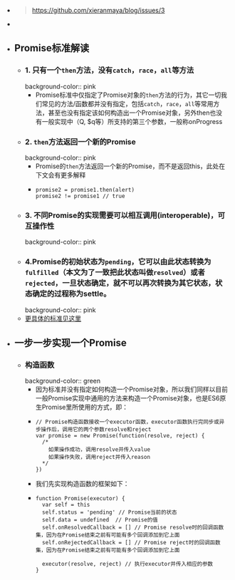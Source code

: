 - > https://github.com/xieranmaya/blog/issues/3
-
- ## Promise标准解读
	- ### 1. 只有一个`then`方法，没有`catch`，`race`，`all`等方法
	  background-color:: pink
		- Promise标准中仅指定了Promise对象的`then`方法的行为，其它一切我们常见的方法/函数都并没有指定，包括`catch`，`race`，`all`等常用方法，甚至也没有指定该如何构造出一个Promise对象，另外then也没有一般实现中（Q, $q等）所支持的第三个参数，一般称onProgress
	- ### 2. `then`方法返回一个新的Promise
	  background-color:: pink
		- Promise的`then`方法返回一个新的Promise，而不是返回this，此处在下文会有更多解释
		- ```
		  promise2 = promise1.then(alert)
		  promise2 != promise1 // true
		  ```
	- ### 3. 不同Promise的实现需要可以相互调用(interoperable)，可互操作性
	  background-color:: pink
	- ### 4.Promise的初始状态为`pending`，它可以由此状态转换为`fulfilled`（本文为了一致把此状态叫做`resolved`）或者`rejected`，一旦状态确定，就不可以再次转换为其它状态，状态确定的过程称为settle。
	  background-color:: pink
	- [更具体的标准见这里](https://promisesaplus.com/)
- ## 一步一步实现一个Promise
	- ### 构造函数
	  background-color:: green
		- 因为标准并没有指定如何构造一个Promise对象，所以我们同样以目前一般Promise实现中通用的方法来构造一个Promise对象，也是ES6原生Promise里所使用的方式，即：
		- ```
		  // Promise构造函数接收一个executor函数，executor函数执行完同步或异步操作后，调用它的两个参数resolve和reject
		  var promise = new Promise(function(resolve, reject) {
		    /*
		      如果操作成功，调用resolve并传入value
		      如果操作失败，调用reject并传入reason
		    */
		  })
		  ```
		- 我们先实现构造函数的框架如下：
		- ```
		  function Promise(executor) {
		    var self = this
		    self.status = 'pending' // Promise当前的状态
		    self.data = undefined  // Promise的值
		    self.onResolvedCallback = [] // Promise resolve时的回调函数集，因为在Promise结束之前有可能有多个回调添加到它上面
		    self.onRejectedCallback = [] // Promise reject时的回调函数集，因为在Promise结束之前有可能有多个回调添加到它上面
		  
		    executor(resolve, reject) // 执行executor并传入相应的参数
		  }
		  ```